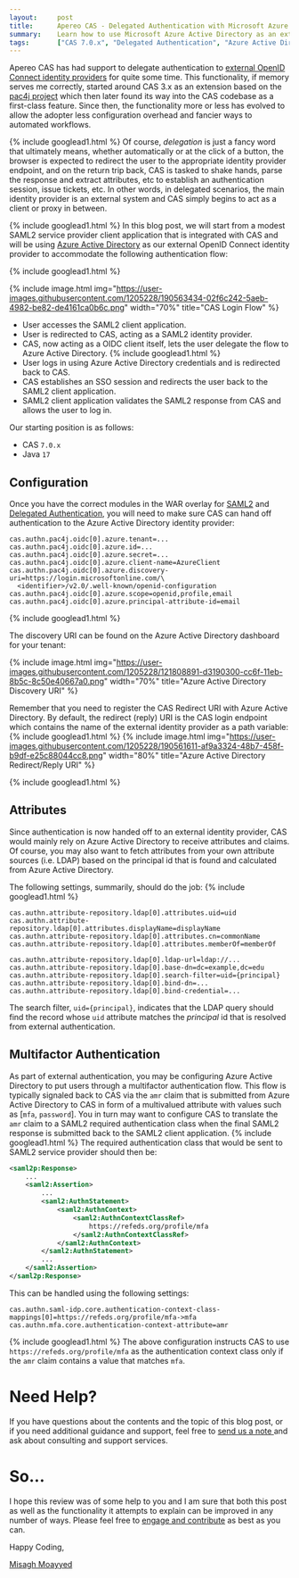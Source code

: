 ```yaml
---
layout:     post
title:      Apereo CAS - Delegated Authentication with Microsoft Azure Active Directory
summary:    Learn how to use Microsoft Azure Active Directory as an external OpenID Connect identity provider and connect it to CAS for a delegated/proxy authentication scenario.
tags:       ["CAS 7.0.x", "Delegated Authentication", "Azure Active Directory"]
---
```


Apereo CAS has had support to delegate authentication to [external OpenID Connect identity providers][delegation] for quite some time. This functionality, if memory serves me correctly, started around CAS 3.x as an extension based on the [pac4j project](https://github.com/pac4j/pac4j) which then later found its way into the CAS codebase as a first-class feature. Since then, the functionality more or less has evolved to allow the adopter less configuration overhead and fancier ways to automated workflows.

{% include googlead1.html %}
Of course, *delegation* is just a fancy word that ultimately means, whether automatically or at the click of a button, the browser is expected to redirect the user to the appropriate identity provider endpoint, and on the return trip back, CAS is tasked to shake hands, parse the response and extract attributes, etc to establish an authentication session, issue tickets, etc. In other words, in delegated scenarios, the main identity provider is an external system and CAS simply begins to act as a client or proxy in between.

{% include googlead1.html %}
In this blog post, we will start from a modest SAML2 service provider client application that is integrated with CAS and will be using [Azure Active Directory](https://azure.microsoft.com/en-us/services/active-directory/) as our external OpenID Connect identity provider to accommodate the following authentication flow:

{% include googlead1.html  %}

{% include image.html img="https://user-images.githubusercontent.com/1205228/190563434-02f6c242-5aeb-4982-be82-de4161ca0b6c.png" 
width="70%" title="CAS Login Flow" %}

- User accesses the SAML2 client application.
- User is redirected to CAS, acting as a SAML2 identity provider.
- CAS, now acting as a OIDC client itself, lets the user delegate the flow to Azure Active Directory.
{% include googlead1.html %}
- User logs in using Azure Active Directory credentials and is redirected back to CAS.
- CAS establishes an SSO session and redirects the user back to the SAML2 client application.
- SAML2 client application validates the SAML2 response from CAS and allows the user to log in.

Our starting position is as follows:

- CAS `7.0.x`
- Java `17`

## Configuration

Once you have the correct modules in the WAR overlay for [SAML2][saml2] and [Delegated Authentication][delegation], you will need to make sure CAS can hand off authentication to the Azure Active Directory identity provider:

```
cas.authn.pac4j.oidc[0].azure.tenant=...
cas.authn.pac4j.oidc[0].azure.id=...
cas.authn.pac4j.oidc[0].azure.secret=...
cas.authn.pac4j.oidc[0].azure.client-name=AzureClient
cas.authn.pac4j.oidc[0].azure.discovery-uri=https://login.microsoftonline.com/\
  <identifier>/v2.0/.well-known/openid-configuration
cas.authn.pac4j.oidc[0].azure.scope=openid,profile,email
cas.authn.pac4j.oidc[0].azure.principal-attribute-id=email
```

{% include googlead1.html  %}

The discovery URI can be found on the Azure Active Directory dashboard for your tenant:

{% include image.html img="https://user-images.githubusercontent.com/1205228/121808891-d3190300-cc6f-11eb-8b5c-8c50e40667a0.png"
width="70%" title="Azure Active Directory Discovery URI" %}

Remember that you need to register the CAS Redirect URI with Azure Active Directory. By default, the redirect (reply) URI is the
CAS login endpoint which contains the name of the external identity provider as a path variable:
{% include googlead1.html %}
{% include image.html img="https://user-images.githubusercontent.com/1205228/190561611-af9a3324-48b7-458f-b9df-e25c88044cc8.png"
width="80%" title="Azure Active Directory Redirect/Reply URI" %}

{% include googlead1.html  %}

## Attributes

Since authentication is now handed off to an external identity provider, CAS would mainly rely on Azure Active Directory to receive attributes and claims. Of course, you may also want to fetch attributes from your own attribute sources (i.e. LDAP) based on the principal id that is found and calculated from Azure Active Directory.

The following settings, summarily, should do the job:
{% include googlead1.html %}
```
cas.authn.attribute-repository.ldap[0].attributes.uid=uid
cas.authn.attribute-repository.ldap[0].attributes.displayName=displayName
cas.authn.attribute-repository.ldap[0].attributes.cn=commonName
cas.authn.attribute-repository.ldap[0].attributes.memberOf=memberOf

cas.authn.attribute-repository.ldap[0].ldap-url=ldap://...
cas.authn.attribute-repository.ldap[0].base-dn=dc=example,dc=edu
cas.authn.attribute-repository.ldap[0].search-filter=uid={principal}
cas.authn.attribute-repository.ldap[0].bind-dn=...
cas.authn.attribute-repository.ldap[0].bind-credential=...
```

The search filter, `uid={principal}`, indicates that the LDAP query should find the record whose `uid` attribute matches the *principal* id that is resolved from external authentication.

## Multifactor Authentication

As part of external authentication, you may be configuring Azure Active Directory to put users through a multifactor authentication flow. This flow is typically signaled back to CAS via the `amr` claim that is submitted from Azure Active Directory to CAS in form of a multivalued attribute with values such as [`mfa`, `password`]. You in turn may want to configure CAS to translate the `amr` claim to a SAML2 required authentication class when the final SAML2 response is submitted back to the SAML2 client application.
{% include googlead1.html %}
The required authentication class that would be sent to SAML2 service provider should then be:

```xml
<saml2p:Response>
    ...
    <saml2:Assertion>
        ...
        <saml2:AuthnStatement>
            <saml2:AuthnContext>
                <saml2:AuthnContextClassRef>
                    https://refeds.org/profile/mfa
                </saml2:AuthnContextClassRef>
            </saml2:AuthnContext>
        </saml2:AuthnStatement>
        ...
    </saml2:Assertion>
</saml2p:Response>
```

This can be handled using the following settings:

```
cas.authn.saml-idp.core.authentication-context-class-mappings[0]=https://refeds.org/profile/mfa->mfa
cas.authn.mfa.core.authentication-context-attribute=amr
```
{% include googlead1.html %}
The above configuration instructs CAS to use `https://refeds.org/profile/mfa` as the authentication context class only if the `amr` claim contains a value that matches `mfa`.

# Need Help?

If you have questions about the contents and the topic of this blog post, or if you need additional guidance and support, feel free to [send us a note ](/#contact-section-header) and ask about consulting and support services.

# So...

I hope this review was of some help to you and I am sure that both this post as well as the functionality it attempts to explain can be improved in any number of ways. Please feel free to [engage and contribute][contribguide] as best as you can.

Happy Coding,

[Misagh Moayyed](https://fawnoos.com)

[delegation]: https://apereo.github.io/cas/development/integration/Delegate-Authentication.html
[saml2]: https://apereo.github.io/cas/development/authentication/Configuring-SAML2-Authentication.html
[contribguide]: https://apereo.github.io/cas/developer/Contributor-Guidelines.html